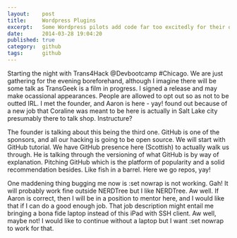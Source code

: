 ```yaml
---
layout:    post
title:     Wordpress Plugins
excerpt:   Some Wordpress pilots add code far too excitedly for their own good
date:      2014-03-28 19:04:20
published: true
category:  github
tags:      github
---
```


Starting the night with Trans4Hack @Devbootcamp #Chicago. We are just gathering for the evening boreforehand, although I imagine there will be some talk as TransGeek is a film in progress. I signed a release and may make ocassional appearances. People are allowed to opt out so as not to be outted IRL. I met the founder, and Aaron is here - yay!  found out because of a new job that Coraline was meant to be here is actually in Salt Lake city presumably there to talk shop. Instructure?

The founder is talking about this being the third one. GitHub is one of the sponsors, and all our hacking is going to be open source. We will start with GitHub tutorial. We have GitHub presence here (Scottish) to actually walk us through. He is talking through the versioning of what GitHub is by way of explanation. Pitching GitHub which is the platform of popularity and a solid recommendation besides. Like fish in a barrel. Here we go repos, yay!

One maddening thing bugging me now is :set nowrap is not working. Gah! It will probably work fine outside NERDTree but I like NERDTree. Aw well. If Aaron is correct, then I will be in a position to mentor here, and I would like that if I can do a good enough job. That job description might entail me bringing a bona fide laptop instead of this iPad with SSH client. Aw well, maybe not! I would like to continue without a laptop but I want :set nowrap to work for that.
